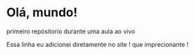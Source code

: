 # Olá, mundo!
 primeiro repósitorio durante uma aula ao vivo
 
Essa linha eu adicionei diretamente no site ! que imprecionante !
